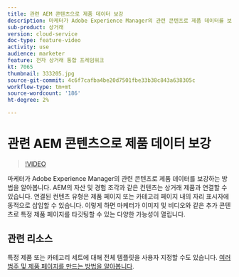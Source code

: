 ```yaml
---
title: 관련 AEM 콘텐츠으로 제품 데이터 보강
description: 마케터가 Adobe Experience Manager의 관련 콘텐츠로 제품 데이터를 보강하는 방법을 알아봅니다. AEM의 자산 및 경험 조각과 같은 컨텐츠는 상거래 제품과 연결할 수 있습니다. 연결된 컨텐츠 유형은 제품 페이지 또는 카테고리 페이지 내의 자리 표시자에 동적으로 삽입할 수 있습니다. 이렇게 하면 마케터가 이미지 및 비디오와 같은 추가 콘텐츠로 특정 제품 페이지를 타깃팅할 수 있는 다양한 가능성이 열립니다.
sub-product: 상거래
version: cloud-service
doc-type: feature-video
activity: use
audience: marketer
feature: 전자 상거래 통합 프레임워크
kt: 7065
thumbnail: 333205.jpg
source-git-commit: 4c6f7cafba4be20d7501fbe33b38c843a638305c
workflow-type: tm+mt
source-wordcount: '186'
ht-degree: 2%

---
```



# 관련 AEM 콘텐츠으로 제품 데이터 보강

>[!VIDEO](https://video.tv.adobe.com/v/333205/?quality=12&learn=on)

마케터가 Adobe Experience Manager의 관련 콘텐츠로 제품 데이터를 보강하는 방법을 알아봅니다. AEM의 자산 및 경험 조각과 같은 컨텐츠는 상거래 제품과 연결할 수 있습니다. 연결된 컨텐츠 유형은 제품 페이지 또는 카테고리 페이지 내의 자리 표시자에 동적으로 삽입할 수 있습니다. 이렇게 하면 마케터가 이미지 및 비디오와 같은 추가 콘텐츠로 특정 제품 페이지를 타깃팅할 수 있는 다양한 가능성이 열립니다.

## 관련 리소스

특정 제품 또는 카테고리 세트에 대해 전체 템플릿을 사용자 지정할 수도 있습니다. [여러 범주 및 제품 페이지를 만드는 방법을 알아봅니다](./multi-template-usage.md).